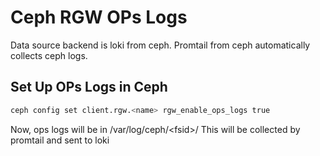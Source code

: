 # Ceph RGW OPs Logs

Data source backend is loki from ceph.
Promtail from ceph automatically collects ceph logs.

## Set Up OPs Logs in Ceph

```bash
ceph config set client.rgw.<name> rgw_enable_ops_logs true
```

Now, ops logs will be in /var/log/ceph/\<fsid\>/
This will be collected by promtail and sent to loki
